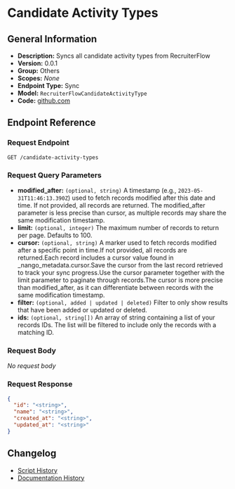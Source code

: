 <!-- BEGIN GENERATED CONTENT -->
# Candidate Activity Types

## General Information

- **Description:** Syncs all candidate activity types from RecruiterFlow
- **Version:** 0.0.1
- **Group:** Others
- **Scopes:** _None_
- **Endpoint Type:** Sync
- **Model:** `RecruiterFlowCandidateActivityType`
- **Code:** [github.com](https://github.com/NangoHQ/integration-templates/tree/main/integrations/recruiterflow/syncs/candidate-activity-types.ts)


## Endpoint Reference

### Request Endpoint

`GET /candidate-activity-types`

### Request Query Parameters

- **modified_after:** `(optional, string)` A timestamp (e.g., `2023-05-31T11:46:13.390Z`) used to fetch records modified after this date and time. If not provided, all records are returned. The modified_after parameter is less precise than cursor, as multiple records may share the same modification timestamp.
- **limit:** `(optional, integer)` The maximum number of records to return per page. Defaults to 100.
- **cursor:** `(optional, string)` A marker used to fetch records modified after a specific point in time.If not provided, all records are returned.Each record includes a cursor value found in _nango_metadata.cursor.Save the cursor from the last record retrieved to track your sync progress.Use the cursor parameter together with the limit parameter to paginate through records.The cursor is more precise than modified_after, as it can differentiate between records with the same modification timestamp.
- **filter:** `(optional, added | updated | deleted)` Filter to only show results that have been added or updated or deleted.
- **ids:** `(optional, string[])` An array of string containing a list of your records IDs. The list will be filtered to include only the records with a matching ID.

### Request Body

_No request body_

### Request Response

```json
{
  "id": "<string>",
  "name": "<string>",
  "created_at": "<string>",
  "updated_at": "<string>"
}
```

## Changelog

- [Script History](https://github.com/NangoHQ/integration-templates/commits/main/integrations/recruiterflow/syncs/candidate-activity-types.ts)
- [Documentation History](https://github.com/NangoHQ/integration-templates/commits/main/integrations/recruiterflow/syncs/candidate-activity-types.md)

<!-- END  GENERATED CONTENT -->

